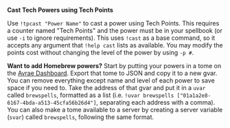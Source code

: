**Cast Tech Powers using Tech Points**

Use `!tpcast "Power Name"` to cast a power using Tech Points.  This requires a counter named "Tech Points" and the power must be in your spellbook (or use `-i` to ignore requirements). This uses `!cast` as a base command, so it accepts any argument that `!help cast` lists as available.  You may modify the points cost without changing the level of the power by using `-p #`.

 **Want to add Homebrew powers?**
Start by putting your powers in a tome on the [Avrae Dashboard](https://avrae.io/dashboard/homebrew/spells).  Export that tome to JSON and copy it to a new gvar.  You can remove everything except name and level of each power to save space if you need to.  Take the address of that gvar and put it in a `uvar` called `brewspells`, formatted as a list (i.e. `!uvar brewspells ["01a1a2e8-6167-4bda-a513-45cfa56b26d4"]`, separating each address with a comma).  You can also make a tome available to a server by creating a server variable (`svar`) called `brewspells`, following the same format.
